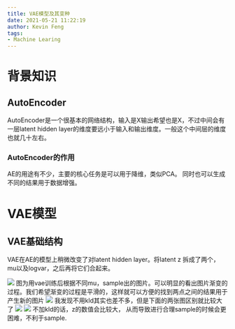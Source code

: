 ```yaml
---
title: VAE模型及其变种
date: 2021-05-21 11:22:19
author: Kevin Feng
tags:
- Machine Learing
---
```

# 背景知识
## AutoEncoder
AutoEncoder是一个很基本的网络结构，输入是X输出希望也是X，不过中间会有一层latent hidden layer的维度要远小于输入和输出维度。一般这个中间层的维度也就几十左右。
### AutoEncoder的作用
AE的用途有不少，主要的核心任务是可以用于降维，类似PCA。 同时也可以生成不同的结果用于数据增强。
# VAE模型
## VAE基础结构
VAE在AE的模型上稍微改变了对latent hidden layer。将latent z 拆成了两个，mu以及logvar，之后再将它们合起来。

![](vae_sample_with_kld.png)
图为用vae训练后根据不同mu，sample出的图片。可以明显的看出图片渐变的过程。我们希望渐变的过程是平滑的，这样就可以方便的找到两点之间的结果用于产生新的图片
![](vae_sample_no_kld.png)
我发现不用kld其实也差不多，但是下面的两张图区别就比较大了
![](vae_input_scatter_with_kld.png)
![](vae_input_scatter_no_kld.png)
不加kld的话，z的数值会比较大， 从而导致进行合理sample的时候会更困难，不利于sample.